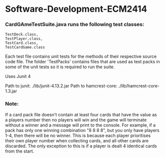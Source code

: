 # Software-Development-ECM2414

### CardGAmeTestSuite.java runs the following test classes: 
    TestDeck.class,
    TestPlayer.class,
    TestCard.class,
    TestCardGame.class

Each test file contains unit tests for the methods of their respective source code file.
The folder 'TestPacks' contains files that are used as test packs in some of the unit tests so it is required to run the suite.

Uses Junit 4

Path to junit: ./lib/junit-4.13.2.jar
Path to hamcrest-core: ./lib/hamcrest-core-1.3.jar

### Note:
If a card pack file doesn't contain at least four cards that have the value as a players number then no players will win and the game will terminate without a winner and a message will print to the console.
For example, if a pack has only one winning combination "8 8 8 8", but you only have players 1-4, then there will be no winner.
This is because each player prioritises their own player number when collecting cards, and all other cards are discarded.
The only exception to this is if a player is dealt 4 identical cards from the start.